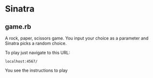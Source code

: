 # Sinatra

## game.rb
A rock, paper, scissors game. You input your choice as a parameter and Sinatra picks a random choice.

To play just navigate to this URL:

```
localhost:4567/
```

You see the instructions to play
